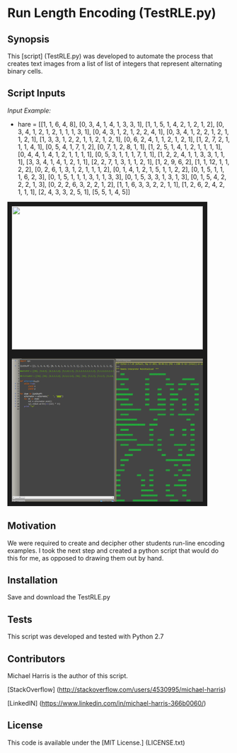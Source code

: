 # Run Length Encoding (TestRLE.py)
## Synopsis

This [script] (TestRLE.py) was developed to automate the process that creates text images from a list of list of integers that represent alternating binary cells.

## Script Inputs

*Input Example:*
+ hare = [[1, 1, 6, 4, 8], [0, 3, 4, 1, 4, 1, 3, 3, 1], [1, 1, 5, 1, 4, 2, 1, 2, 1, 2], [0, 3, 4, 1, 2, 1, 2, 1, 1, 1, 3, 1], [0, 4, 3, 1, 2, 1, 2, 2, 4, 1], [0, 3, 4, 1, 2, 2, 1, 2, 1, 1, 2, 1], [1, 3, 3, 1, 2, 2, 1, 1, 2, 1, 2, 1], [0, 6, 2, 4, 1, 1, 2, 1, 2, 1], [1, 2, 7, 2, 1, 1, 1, 4, 1], [0, 5, 4, 1, 7, 1, 2], [0, 7, 1, 2, 8, 1, 1], [1, 2, 5, 1, 4, 1, 2, 1, 1, 1, 1], [0, 4, 4, 1, 4, 1, 2, 1, 1, 1, 1], [0, 5, 3, 1, 1, 1, 7, 1, 1], [1, 2, 2, 4, 1, 1, 3, 3, 1, 1, 1], [3, 3, 4, 1, 4, 1, 2, 1, 1], [2, 2, 7, 1, 3, 1, 1, 2, 1], [1, 2, 9, 6, 2], [1, 1, 12, 1, 1, 2, 2], [0, 2, 6, 1, 3, 1, 2, 1, 1, 1, 2], [0, 1, 4, 1, 2, 1, 5, 1, 1, 2, 2], [0, 1, 5, 1, 1, 1, 6, 2, 3], [0, 1, 5, 1, 1, 1, 3, 1, 1, 3, 3], [0, 1, 5, 3, 3, 1, 3, 1, 3], [0, 1, 5, 4, 2, 2, 2, 1, 3], [0, 2, 2, 6, 3, 2, 2, 1, 2], [1, 1, 6, 3, 3, 2, 2, 1, 1], [1, 2, 6, 2, 4, 2, 1, 1, 1], [2, 4, 3, 3, 2, 5, 1], [5, 5, 1, 4, 5]]

<img src="haare.PNG" width="432" height="324" border="10" />
<img src="hareOutput.PNG" width="432" height="324" border="10" />

## Motivation

We were required to create and decipher other students run-line encoding examples.  I took the next step and created a python script that would do this for me, as opposed to drawing them out by hand.

## Installation

Save and download the TestRLE.py

## Tests

This script was developed and tested with Python 2.7

## Contributors

Michael Harris is the author of this script.

[StackOverflow] (http://stackoverflow.com/users/4530995/michael-harris)

[LinkedIN] (https://www.linkedin.com/in/michael-harris-366b0060/)

## License

This code is available under the [MIT License.] (LICENSE.txt)
